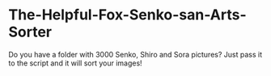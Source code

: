 # The-Helpful-Fox-Senko-san-Arts-Sorter
Do you have a folder with 3000 Senko, Shiro and Sora pictures? Just pass it to the script and it will sort your images!

